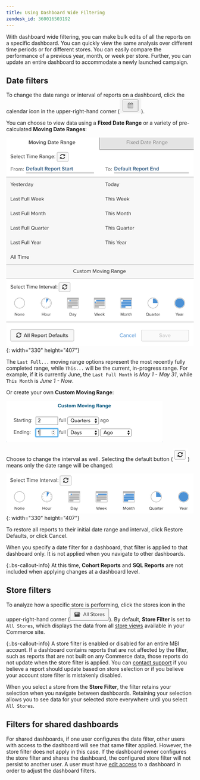 ```yaml
---
title: Using Dashboard Wide Filtering
zendesk_id: 360016503192
---
```


With dashboard wide filtering, you can make bulk edits of all the reports on a specific dashboard. You can quickly view the same analysis over different time periods or for different stores. You can easily compare the performance of a previous year, month, or week per store. Further, you can update an entire dashboard to accommodate a newly launched campaign.

## Date filters

To change the date range or interval of reports on a dashboard, click the calendar icon in the upper-right-hand corner (![calendar-button.png](../../assets/calendar-button.png)).

You can choose to view data using a **Fixed Date Range** or a variety of pre-calculated **Moving Date Ranges**:

![moving\_date\_ranges.png](../../assets/moving_date_ranges.png){: width="330" height="407"}

The `Last Full...` moving range options represent the most recently fully completed range, while `This...` will be the current, in-progress range. For example, if it is currently June, the `Last Full Month` is _May 1 - May 31_, while `This Month` is _June 1 - Now_.

Or create your own **Custom Moving Range**\:

![custom-moving-range.png](../../assets/custom-moving-range.png)

Choose to change the interval as well. Selecting the default button (![time_interval_default.png](../../assets/time_interval_default.png)) means only the date range will be changed:

![time_interval.png](../../assets/time_interval.png){: width="330" height="407"}

To restore all reports to their initial date range and interval, click <span class="btn">Restore Defaults</span>, or click <span class="btn">Cancel</span>.

When you specify a date filter for a dashboard, that filter is applied to that dashboard only. It is not applied when you navigate to other dashboards.

{:.bs-callout-info}
At this time, **Cohort Reports** and **SQL Reports** are not included when applying changes at a dashboard level.

## Store filters

To analyze how a specific store is performing, click the stores icon in the upper-right-hand corner (![Store Filter](../../assets/store-filter.png)). By default, **Store Filter** is set to `All Stores`, which displays the data from all [store views](https://docs.magento.com/user-guide/stores/stores-all-create-view.html) available in your Commerce site.

{:.bs-callout-info}
A store filter is enabled or disabled for an entire MBI account. If a dashboard contains reports that are not affected by the filter, such as reports that are not built on any Commerce data, those reports do not update when the store filter is applied. You can [contact support](../../getting-started/support.md) if you believe a report should update based on store selection or if you believe your account store filter is mistakenly disabled.

When you select a store from the **Store Filter**, the filter retains your selection when you navigate between dashboards. Retaining your selection allows you to see data for your selected store everywhere until you select `All Stores`.

## Filters for shared dashboards

For shared dashboards, if one user configures the date filter, other users with access to the dashboard will see that same filter applied. However, the store filter does not apply in this case. If the dashboard owner configures the store filter and shares the dashboard, the configured store filter will not persist to another user. A user must have [edit access](../../data-user/dashboards/share-dashboard-with-users.md) to a dashboard in order to adjust the dashboard filters.
